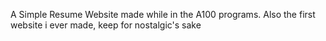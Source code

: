 A Simple Resume Website made while in the A100 programs. Also the first website i ever made, keep for nostalgic's sake